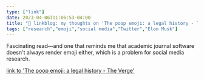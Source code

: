 ```yaml
---
type: ["link"]
date: 2023-04-06T11:06:53-04:00
title: "🔗 linkblog: my thoughts on 'The poop emoji: a legal history - The Verge'"
tags: ["research","emoji","social media","Twitter","Elon Musk"]
---
```

Fascinating read—and one that reminds me that academic journal software doesn't always render emoji either, which is a problem for social media research.  
 

[link to 'The poop emoji: a legal history - The Verge'](https://www.theverge.com/23650699/poop-emoji-law-judges-unicode)
